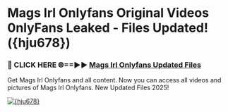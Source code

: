 # Mags Irl Onlyfans Original Videos 0nlyFans Leaked - Files Updated! ({hju678})

<h3>🔴 CLICK HERE 🌐==►► <a href="https://tinyurl.com/ms9xzufz" rel="nofollow">Mags Irl Onlyfans Updated Files</a></h3>

Get Mags Irl Onlyfans and all content. Now you can access all videos and pictures of Mags Irl Onlyfans. New Updated Files 2025!

[![{hju678}](https://i.imgur.com/PQ7UWWw.gif)](https://tinyurl.com/ms9xzufz)